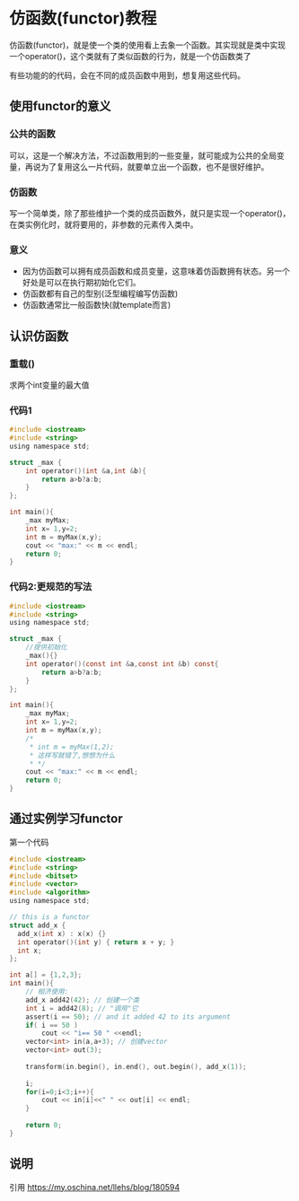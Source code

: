 # 仿函数(functor)教程

仿函数(functor)，就是使一个类的使用看上去象一个函数。其实现就是类中实现一个operator()，这个类就有了类似函数的行为，就是一个仿函数类了

有些功能的的代码，会在不同的成员函数中用到，想复用这些代码。


## 使用functor的意义


### 公共的函数

可以，这是一个解决方法，不过函数用到的一些变量，就可能成为公共的全局变量，再说为了复用这么一片代码，就要单立出一个函数，也不是很好维护。

### 仿函数

写一个简单类，除了那些维护一个类的成员函数外，就只是实现一个operator()，在类实例化时，就将要用的，非参数的元素传入类中。

### 意义

 - 因为仿函数可以拥有成员函数和成员变量，这意味着仿函数拥有状态。另一个好处是可以在执行期初始化它们。
 - 仿函数都有自己的型别(泛型编程编写仿函数)
 - 仿函数通常比一般函数快(就template而言)


##  认识仿函数

### 重载()

求两个int变量的最大值

### 代码1
```c
#include <iostream>
#include <string>
using namespace std;

struct _max {
    int operator()(int &a,int &b){
        return a>b?a:b;
    }
};

int main(){
    _max myMax;
    int x= 1,y=2;
    int m = myMax(x,y);
    cout << "max:" << m << endl;
    return 0;
}
```

### 代码2:更规范的写法

```c
#include <iostream>
#include <string>
using namespace std;

struct _max {
    //提供初始化
    _max(){}
    int operator()(const int &a,const int &b) const{
        return a>b?a:b;
    }
};

int main(){
    _max myMax;
    int x= 1,y=2;
    int m = myMax(x,y);
    /* 
     * int m = myMax(1,2);
     * 这样写就错了,想想为什么
     * */
    cout << "max:" << m << endl;
    return 0;
}
```

## 通过实例学习functor

第一个代码

```c
#include <iostream>
#include <string>
#include <bitset>
#include <vector>
#include <algorithm>
using namespace std;

// this is a functor
struct add_x {
  add_x(int x) : x(x) {}
  int operator()(int y) { return x + y; }
  int x;
};

int a[] = {1,2,3};
int main(){
    // 相济使用:
    add_x add42(42); // 创建一个类
    int i = add42(8); // "调用"它
    assert(i == 50); // and it added 42 to its argument
    if( i == 50 )
        cout << "i== 50 " <<endl;
    vector<int> in(a,a+3); // 创建vector
    vector<int> out(3);
    
    transform(in.begin(), in.end(), out.begin(), add_x(1)); 
    
    i;
    for(i=0;i<3;i++){
        cout << in[i]<<" " << out[i] << endl;
    }
    
    return 0;
}
```

## 说明

引用
https://my.oschina.net/llehs/blog/180594
